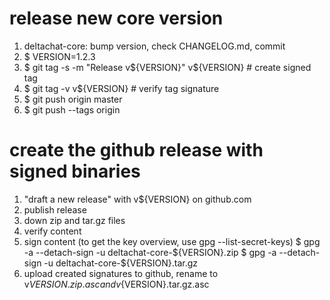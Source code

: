 
# release new core version

1. deltachat-core: bump version, check CHANGELOG.md, commit
2. $ VERSION=1.2.3
3. $ git tag -s -m "Release v${VERSION}" v${VERSION} # create signed tag
4. $ git tag -v v${VERSION} # verify tag signature
5. $ git push origin master
6. $ git push --tags origin


# create the github release with signed binaries

1. "draft a new release" with v${VERSION} on github.com
2. publish release
3. down zip and tar.gz files
4. verify content
5. sign content (to get the key overview, use gpg --list-secret-keys) 
   $ gpg -a --detach-sign -u <KEY> deltachat-core-${VERSION}.zip 
   $ gpg -a --detach-sign -u <KEY> deltachat-core-${VERSION}.tar.gz
6. upload created signatures to github,
   rename to v${VERSION}.zip.asc and v${VERSION}.tar.gz.asc

